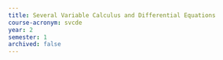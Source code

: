 ```yaml
---
title: Several Variable Calculus and Differential Equations
course-acronym: svcde
year: 2
semester: 1
archived: false
---
```

